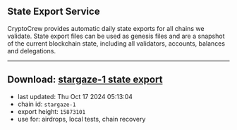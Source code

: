 ## State Export Service
CryptoCrew provides automatic daily state exports for all chains we validate. State export files can be used as genesis files and are a snapshot of the current blockchain state, including all validators, accounts, balances and delegations.

---
**Download: [stargaze-1 state export](https://dl-eu2.ccvalidators.com/SERVICE/stargaze/stargaze-1_export_15873101.json)**
---

- last updated: Thu Oct 17 2024 05:13:04
- chain id: `stargaze-1`
- export height: `15873101`
- use for: airdrops, local tests, chain recovery
